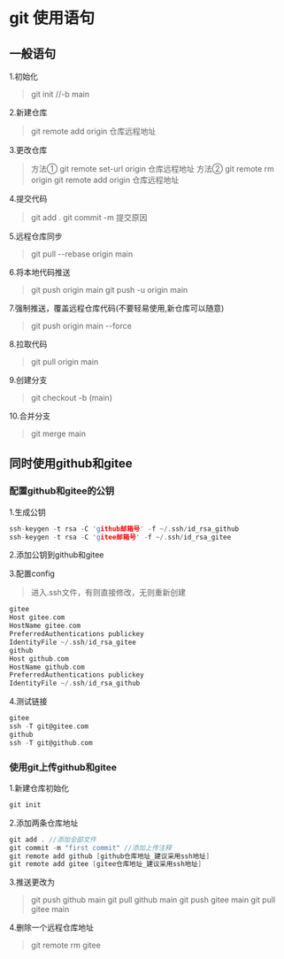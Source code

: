 # git 使用语句

## 一般语句

1.初始化
>git init //-b main

2.新建仓库
>git remote add origin 仓库远程地址

3.更改仓库
>方法①
>git remote set-url origin 仓库远程地址
>方法②
>git remote rm origin
>git remote add origin 仓库远程地址

4.提交代码
>git add .
>git commit -m 提交原因

5.远程仓库同步
>git pull --rebase origin main

6.将本地代码推送
>git push origin main
>git push -u origin main

7.强制推送，覆盖远程仓库代码(不要轻易使用,新仓库可以随意)
>git push origin main --force

8.拉取代码
>git pull origin main

9.创建分支
>git checkout -b (main)

10.合并分支
>git merge main

## 同时使用github和gitee

### 配置github和gitee的公钥

1.生成公钥

```c
ssh-keygen -t rsa -C 'github邮箱号' -f ~/.ssh/id_rsa_github
ssh-keygen -t rsa -C 'gitee邮箱号' -f ~/.ssh/id_rsa_gitee
```

2.添加公钥到github和gitee

3.配置config
>进入.ssh文件，有则直接修改，无则重新创建

```c
gitee
Host gitee.com
HostName gitee.com
PreferredAuthentications publickey
IdentityFile ~/.ssh/id_rsa_gitee
github
Host github.com
HostName github.com
PreferredAuthentications publickey
IdentityFile ~/.ssh/id_rsa_github
```

4.测试链接

```c
gitee
ssh -T git@gitee.com
github
ssh -T git@github.com
```

### 使用git上传github和gitee

1.新建仓库初始化

```c
git init
```

2.添加两条仓库地址

```c
git add . //添加全部文件
git commit -m "first commit" //添加上传注释
git remote add github [github仓库地址_建议采用ssh地址]
git remote add gitee [gitee仓库地址_建议采用ssh地址]
```

3.推送更改为
>git push github main
>git pull github main
>git push gitee main
>git pull gitee main

4.删除一个远程仓库地址
>git remote rm gitee
